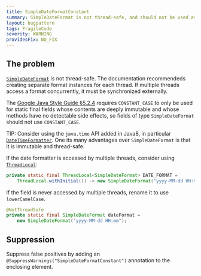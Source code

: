 ```yaml
---
title: SimpleDateFormatConstant
summary: SimpleDateFormat is not thread-safe, and should not be used as a constant field.
layout: bugpattern
tags: FragileCode
severity: WARNING
providesFix: NO_FIX
---
```


<!--
*** AUTO-GENERATED, DO NOT MODIFY ***
To make changes, edit the @BugPattern annotation or the explanation in docs/bugpattern.
-->

## The problem
[`SimpleDateFormat`][] is not thread-safe. The documentation recommendeds
creating separate format instances for each thread. If multiple threads access a
format concurrently, it must be synchronized externally.

The [Google Java Style Guide §5.2.4][style] requires `CONSTANT_CASE` to only be
used for static final fields whose contents are deeply immutable and whose
methods have no detectable side effects, so fields of type `SimpleDateFormat`
should not use `CONSTANT_CASE`.

TIP: Consider using the `java.time` API added in Java8, in particular
[`DateTimeFormatter`][]. One its many advantages over `SimpleDateFormat` is that
it is immutable and thread-safe.

If the date formatter is accessed by multiple threads, consider using
[`ThreadLocal`][]:

```java
private static final ThreadLocal<SimpleDateFormat> DATE_FORMAT =
    ThreadLocal.withInitial(() -> new SimpleDateFormat("yyyy-MM-dd HH:mm"));

```

If the field is never accessed by multiple threads, rename it to use
`lowerCamelCase`.

```java
@NotThreadSafe
private static final SimpleDateFormat dateFormat =
    new SimpleDateFormat("yyyy-MM-dd HH:mm");

```

[`SimpleDateFormat`]: http://docs.oracle.com/javase/8/docs/api/java/text/SimpleDateFormat.html
[`ThreadLocal`]: http://docs.oracle.com/javase/8/docs/api/java/lang/ThreadLocal.html
[`DateTimeFormatter`]: https://docs.oracle.com/javase/8/docs/api/java/time/format/DateTimeFormatter.html

[style]: https://google.github.io/styleguide/javaguide.html#s5.2.4-constant-names

## Suppression
Suppress false positives by adding an `@SuppressWarnings("SimpleDateFormatConstant")` annotation to the enclosing element.
